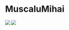 ﻿# MuscaluMihai
<img align = "left" src="https://github-readme-stats.vercel.app/api?username=MihaiMuscalu&hide=contribs,prs&theme=tokyonight"/>
<img align = "left" src="https://github-readme-stats.vercel.app/api/top-langs/?username=MihaiMuscalu&layout=compact"/>
